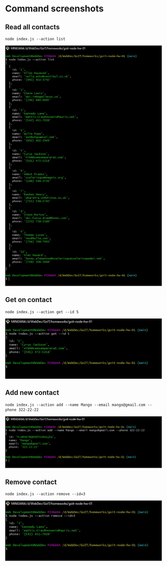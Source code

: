 # Command screenshots
## Read all contacts
```shell
node index.js --action list
```
 ![GitHub actions settings](./img/command-1.jpg)
 
 ## Get on contact
```shell
node index.js --action get --id 5
```
 ![GitHub actions settings](./img/command-2.jpg)
 
  ## Add new contact
```shell
node index.js --action add --name Mango --email mango@gmail.com --phone 322-22-22
```
 ![GitHub actions settings](./img/command-3.jpg)
 
   ## Remove contact
```shell
node index.js --action remove --id=3
```
 ![GitHub actions settings](./img/command-4.jpg)
